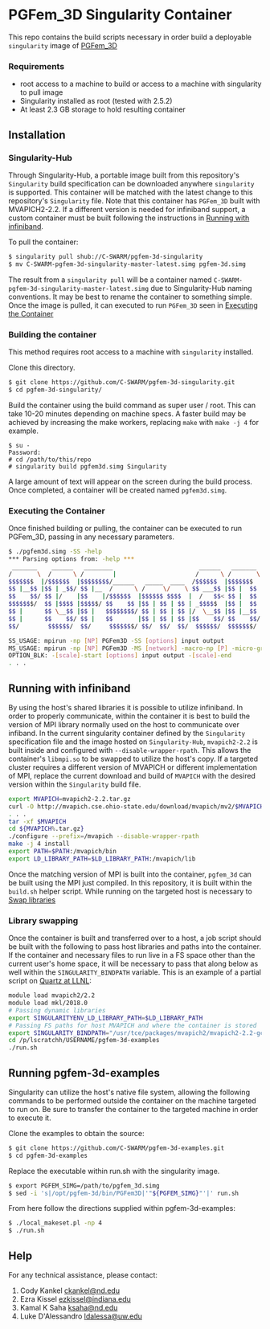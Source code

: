 # PGFem_3D Singularity Container

This repo contains the build scripts necessary in order build a deployable `singularity` image of [PGFem_3D](https://github.com/C-SWARM/pgfem-3d)

### Requirements
  - root access to a machine to build or access to a machine with singularity to pull image
  - Singularity installed as root (tested with 2.5.2)
  - At least 2.3 GB storage to hold resulting container

## Installation

### Singularity-Hub
Through Singularity-Hub, a portable image built from this repository's `Singularity` build specification can be downloaded
anywhere `singularity` is supported. This container will be matched with the latest change to this repository's
`Singularity` file. Note that this container has `PGFem_3D` built with MVAPICH2-2.2. If a different version is needed 
for infiniband support, a custom container must be built following the instructions in [Running with infiniband](#running-with-infiniband).

To pull the container:
```bash
$ singularity pull shub://C-SWARM/pgfem-3d-singularity
$ mv C-SWARM-pgfem-3d-singularity-master-latest.simg pgfem-3d.simg
```
The result from a `singularity pull` will be a container named `C-SWARM-pgfem-3d-singularity-master-latest.simg` due to
Singularity-Hub naming conventions. It may be best to rename the container to something simple. Once the image is pulled,
it can executed to run `PGFem_3D` seen in [Executing the Container](#executing-the-container)

### Building the container
This method requires root access to a machine with `singularity` installed.

Clone this directory.
```bash 
$ git clone https://github.com/C-SWARM/pgfem-3d-singularity.git
$ cd pgfem-3d-singularity/
```
Build the container using the build command as super user / root. This can take 10-20 minutes depending on machine specs.
A faster build may be achieved by increasing the make workers, replacing `make` with `make -j 4` for example.
```console
$ su -
Password:
# cd /path/to/this/repo
# singularity build pgfem3d.simg Singularity
```

A large amount of text will appear on the screen during the build process. Once completed, a container will be created
named `pgfem3d.simg`.

### Executing the Container
Once finished building or pulling, the container can be executed to run PGFem_3D, passing in any necessary parameters.
```bash
$ ./pgfem3d.simg -SS -help
*** Parsing options from: -help ***
 _______    ______   ________                        ______   _______  
/       \  /      \ /        |                      /      \ /       \ 
$$$$$$$  |/$$$$$$  |$$$$$$$$/______   _____  ____  /$$$$$$  |$$$$$$$  |
$$ |__$$ |$$ | _$$/ $$ |__  /      \ /     \/    \ $$ ___$$ |$$ |  $$ |
$$    $$/ $$ |/    |$$    |/$$$$$$  |$$$$$$ $$$$  |  /   $$< $$ |  $$ |
$$$$$$$/  $$ |$$$$ |$$$$$/ $$    $$ |$$ | $$ | $$ | _$$$$$  |$$ |  $$ |
$$ |      $$ \__$$ |$$ |   $$$$$$$$/ $$ | $$ | $$ |/  \__$$ |$$ |__$$ |
$$ |      $$    $$/ $$ |   $$       |$$ | $$ | $$ |$$    $$/ $$    $$/ 
$$/        $$$$$$/  $$/     $$$$$$$/ $$/  $$/  $$/  $$$$$$/  $$$$$$$/  

SS_USAGE: mpirun -np [NP] PGFem3D -SS [options] input output
MS_USAGE: mpirun -np [NP] PGFem3D -MS [network] -macro-np [P] -micro-group-size [S] [macro OPTION_BLK] [micro OPTION_BLK]
OPTION_BLK: -[scale]-start [options] input output -[scale]-end
. . .
```

## Running with infiniband

By using the host's shared libraries it is possible to utilize infiniband. In order to properly communicate, within
the container it is best to build the version of MPI library normally used on the host to communicate over infiband.
In the current singularity container defined by the `Singularity` specification file and the image hosted on
`Singularity-Hub`, `mvapich2-2.2` is built inside and configured with `--disable-wrapper-rpath`. This allows the container's
`libmpi.so` to be swapped to utilize the host's copy. If a targeted cluster requires a different version of MVAPICH or
different implementation of MPI, replace the current download and build of `MVAPICH` with the desired version within the
`Singularity` build file. 
```bash
export MVAPICH=mvapich2-2.2.tar.gz
curl -O http://mvapich.cse.ohio-state.edu/download/mvapich/mv2/$MVAPICH
. . .
tar -xf $MVAPICH
cd ${MVAPICH%.tar.gz}
./configure --prefix=/mvapich --disable-wrapper-rpath
make -j 4 install
export PATH=$PATH:/mvapich/bin
export LD_LIBRARY_PATH=$LD_LIBRARY_PATH:/mvapich/lib
```
Once the matching version of MPI is built into the container, `pgfem_3d` can be built using the MPI just compiled. In this
repository, it is built within the `build.sh` helper script. While running on the targeted host is necessary to [Swap libraries](#library-swapping)

### Library swapping

Once the container is built and transferred over to a host, a job script should be built with the following to pass host
libraries and paths into the container. If the container and necessary files to run live in a FS space other than the
current user's home space, it will be necessary to pass that along below as well within the `SINGULARITY_BINDPATH` variable.
This is an example of a partial script on [Quartz at LLNL](https://hpc.llnl.gov/hardware/platforms/Quartz):
```bash
module load mvapich2/2.2
module load mkl/2018.0
# Passing dynamic libraries
export SINGULARITYENV_LD_LIBRARY_PATH=$LD_LIBRARY_PATH
# Passing FS paths for host MVAPICH and where the container is stored
export SINGULARITY_BINDPATH="/usr/tce/packages/mvapich2/mvapich2-2.2-gcc-7.1.0/lib,/p/lscratchh/USERNAME"
cd /p/lscratchh/USERNAME/pgfem-3d-examples
./run.sh
```

## Running pgfem-3d-examples

Singularity can utilize the host's native file system, allowing the following commands to be performed outside
the container on the machine targeted to run on. Be sure to transfer the container to the targeted machine in order 
to execute it.

Clone the examples to obtain the source:
```bash
$ git clone https://github.com/C-SWARM/pgfem-3d-examples.git
$ cd pgfem-3d-examples
```
Replace the executable within run.sh with the singularity image.
```bash
$ export PGFEM_SIMG=/path/to/pgfem_3d.simg
$ sed -i 's|/opt/pgfem-3d/bin/PGFem3D|'"${PGFEM_SIMG}"'|' run.sh
```
From here follow the directions supplied within pgfem-3d-examples:
```bash
$ ./local_makeset.pl -np 4
$ ./run.sh
```

## Help
For any technical assistance, please contact:

1.  Cody Kankel [ckankel@nd.edu](mailto:ckankel@nd.edu)
2.  Ezra Kissel [ezkissel@indiana.edu](mailto:ezkissel@indiana.edu)
3.  Kamal K Saha [ksaha@nd.edu](mailto:ksaha@nd.edu)
4.  Luke D'Alessandro [ldalessa@uw.edu](mailto:ldalessa@uw.edu)

